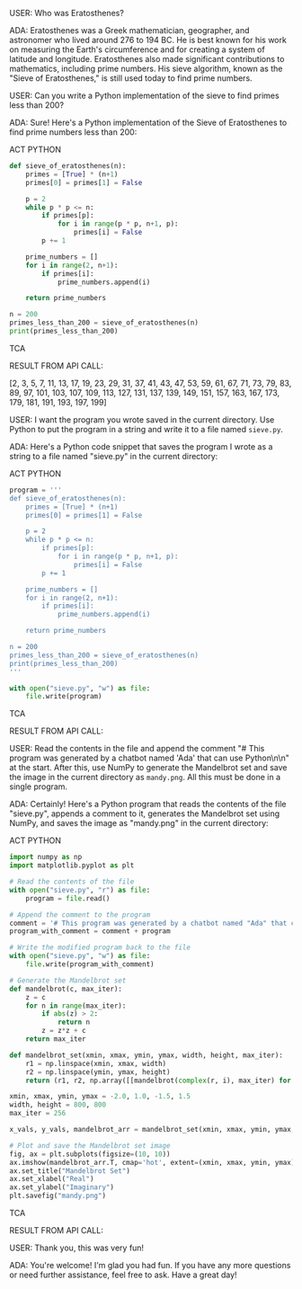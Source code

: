 USER: Who was Eratosthenes?

ADA: Eratosthenes was a Greek mathematician, geographer, and astronomer who lived around 276 to 194 BC. He is best known for his work on measuring the Earth's circumference and for creating a system of latitude and longitude. Eratosthenes also made significant contributions to mathematics, including prime numbers. His sieve algorithm, known as the "Sieve of Eratosthenes," is still used today to find prime numbers.

USER: Can you write a Python implementation of the sieve to find primes less than 200?                             

ADA: Sure! Here's a Python implementation of the Sieve of Eratosthenes to find prime numbers less than 200:

ACT
PYTHON
```python
def sieve_of_eratosthenes(n):
    primes = [True] * (n+1)
    primes[0] = primes[1] = False

    p = 2
    while p * p <= n:
        if primes[p]:
            for i in range(p * p, n+1, p):
                primes[i] = False
        p += 1

    prime_numbers = []
    for i in range(2, n+1):
        if primes[i]:
            prime_numbers.append(i)

    return prime_numbers

n = 200
primes_less_than_200 = sieve_of_eratosthenes(n)
print(primes_less_than_200)
```
TCA

RESULT FROM API CALL:

[2, 3, 5, 7, 11, 13, 17, 19, 23, 29, 31, 37, 41, 43, 47, 53, 59, 61, 67, 71, 73, 79, 83, 89, 97, 101, 103, 107, 109, 113, 127, 131, 137, 139, 149, 151, 157, 163, 167, 173, 179, 181, 191, 193, 197, 199]

USER: I want the program you wrote saved in the current directory. Use Python to put the program in a string and write it to a file named `sieve.py`.

ADA: Here's a Python code snippet that saves the program I wrote as a string to a file named "sieve.py" in the current directory:

ACT
PYTHON
```python
program = '''
def sieve_of_eratosthenes(n):
    primes = [True] * (n+1)
    primes[0] = primes[1] = False

    p = 2
    while p * p <= n:
        if primes[p]:
            for i in range(p * p, n+1, p):
                primes[i] = False
        p += 1

    prime_numbers = []
    for i in range(2, n+1):
        if primes[i]:
            prime_numbers.append(i)

    return prime_numbers

n = 200
primes_less_than_200 = sieve_of_eratosthenes(n)
print(primes_less_than_200)
'''

with open("sieve.py", "w") as file:
    file.write(program)
```
TCA

RESULT FROM API CALL:



USER: Read the contents in the file and append the comment "# This program was generated by a chatbot named 'Ada' that can use Python\n\n" at the start. After this, use NumPy to generate the Mandelbrot set and save the image in the current directory as `mandy.png`. All this must be done in a single program.

ADA: Certainly! Here's a Python program that reads the contents of the file "sieve.py", appends a comment to it, generates the Mandelbrot set using NumPy, and saves the image as "mandy.png" in the current directory:

ACT
PYTHON
```python
import numpy as np
import matplotlib.pyplot as plt

# Read the contents of the file
with open("sieve.py", "r") as file:
    program = file.read()

# Append the comment to the program
comment = '# This program was generated by a chatbot named "Ada" that can use Python\n\n'
program_with_comment = comment + program

# Write the modified program back to the file
with open("sieve.py", "w") as file:
    file.write(program_with_comment)

# Generate the Mandelbrot set
def mandelbrot(c, max_iter):
    z = c
    for n in range(max_iter):
        if abs(z) > 2:
            return n
        z = z*z + c
    return max_iter

def mandelbrot_set(xmin, xmax, ymin, ymax, width, height, max_iter):
    r1 = np.linspace(xmin, xmax, width)
    r2 = np.linspace(ymin, ymax, height)
    return (r1, r2, np.array([[mandelbrot(complex(r, i), max_iter) for r in r1] for i in r2]))

xmin, xmax, ymin, ymax = -2.0, 1.0, -1.5, 1.5
width, height = 800, 800
max_iter = 256

x_vals, y_vals, mandelbrot_arr = mandelbrot_set(xmin, xmax, ymin, ymax, width, height, max_iter)

# Plot and save the Mandelbrot set image
fig, ax = plt.subplots(figsize=(10, 10))
ax.imshow(mandelbrot_arr.T, cmap='hot', extent=(xmin, xmax, ymin, ymax))
ax.set_title("Mandelbrot Set")
ax.set_xlabel("Real")
ax.set_ylabel("Imaginary")
plt.savefig("mandy.png")
```
TCA

RESULT FROM API CALL:



USER: Thank you, this was very fun!

ADA: You're welcome! I'm glad you had fun. If you have any more questions or need further assistance, feel free to ask. Have a great day!
